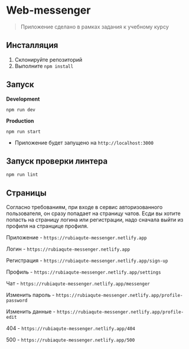 # Web-messenger

> Приложение сделано в рамках задания к учебному курсу

## Инсталляция

1. Склонируйте репозиторий
2. Выполните `npm install`

## Запуск

**Development**

`npm run dev`

**Production**

`npm run start`

- Приложение будет запущено на `http://localhost:3000`

## Запуск проверки линтера

`npm run lint`

## Страницы

Согласно требованиям, при входе в сервис авторизованного пользователя, он сразу попадает на страницу чатов.
Есди вы хотите попасть на страницу логина или регистрации, надо сначала выйти из профиля на странцице профиля.

Приложение - `https://rubiaqute-messenger.netlify.app`

Логин - `https://rubiaqute-messenger.netlify.app`

Регистрация - `https://rubiaqute-messenger.netlify.app/sign-up`

Профиль - `https://rubiaqute-messenger.netlify.app/settings`

Чат - `https://rubiaqute-messenger.netlify.app/messenger`

Изменить пароль - `https://rubiaqute-messenger.netlify.app/profile-password`

Изменить данные - `https://rubiaqute-messenger.netlify.app/profile-edit`

404 - `https://rubiaqute-messenger.netlify.app/404`

500 - `https://rubiaqute-messenger.netlify.app/500`
